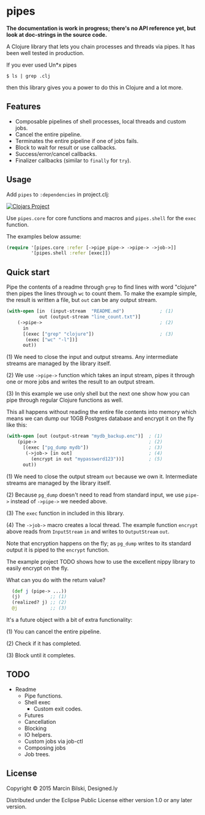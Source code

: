 # pipes

**The documentation is work in progress; there's no API reference yet, but look at doc-strings in the source code.**

A Clojure library that lets you chain processes and threads via pipes. It has been well tested in production.

If you ever used Un*x pipes

```
$ ls | grep .clj
```

then this library gives you a power to do this in Clojure and a lot more.

## Features

- Composable pipelines of shell processes, local threads and custom jobs.
- Cancel the entire pipeline.
- Terminates the entire pipeline if one of jobs fails.
- Block to wait for result or use callbacks.
- Success/error/cancel callbacks.
- Finalizer callbacks (similar to `finally` for `try`).

## Usage

Add `pipes` to `:dependencies` in project.clj:

[![Clojars Project](http://clojars.org/bilus/pipes/latest-version.svg?2333394892384)](http://clojars.org/bilus/pipes)

Use `pipes.core` for core functions and macros and `pipes.shell` for the `exec` function.

The examples below assume:

```clojure
(require '[pipes.core :refer [->pipe pipe-> ->pipe-> ->job->]]
         '[pipes.shell :refer [exec]])
```

## Quick start

Pipe the contents of a readme through `grep` to find lines with word "clojure" then pipes
the lines through `wc` to count them. To make the example simple, the result is written
a file, but `out` can be any output stream.

```clojure
(with-open [in  (input-stream  "README.md")             ; (1)
            out (output-stream "line_count.txt")]
    (->pipe->                                           ; (2)
      in
      [(exec ["grep" "clojure"])                        ; (3)
       (exec ["wc" "-l"])]
      out))
```

(1) We need to close the input and output streams. Any intermediate streams are managed by the library itself.

(2) We use `->pipe->` function which takes an input stream, pipes it through one or more jobs and writes the result to an output stream.

(3) In this example we use only shell but the next one show how you can pipe through regular Clojure functions as well.

This all happens without reading the entire file contents into memory which means
we can dump our 10GB Postgres database and encrypt it on the fly like this:


```clojure
(with-open [out (output-stream "mydb_backup.enc")]  ; (1)
    (pipe->                                         ; (2)
      [(exec ["pg_dump mydb"])                      ; (3)
       (->job-> [in out]                            ; (4)
         (encrypt in out "mypassword123"))]         ; (5)
      out))
```

(1) We need to close the output stream `out` because we own it. Intermediate streams are managed by the library itself.

(2) Because `pg_dump` doesn't need to read from standard input, we use `pipe->` instead of `->pipe->` we needed above.

(3) The `exec` function in included in this library.

(4) The `->job->` macro creates a local thread. The example function `encrypt` above
reads from `InputStream` `in` and writes to `OutputStream` `out`.

Note that encryption happens on the fly; as `pg_dump` writes to its standard output it is piped to the `encrypt` function.

The example project TODO shows how to use the excellent nippy library to easily encrypt on the fly.

What can you do with the return value?

```clojure
  (def j (pipe-> ...))
  (j)           ;; (1)
  (realized? j) ;; (2)
  @j            ;; (3)
```

It's a future object with a bit of extra functionality:

(1) You can cancel the entire pipeline.

(2) Check if it has completed.

(3) Block until it completes.

## TODO

- Readme
  - Pipe functions.
  - Shell exec
    - Custom exit codes.
  - Futures
  - Cancellation
  - Blocking
  - IO helpers.
  - Custom jobs via job-ctl
  - Composing jobs
  - Job trees.



## License

Copyright © 2015 Marcin Bilski, Designed.ly

Distributed under the Eclipse Public License either version 1.0 or any later version.
